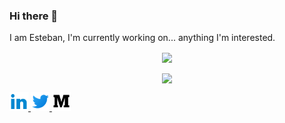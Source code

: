 ### Hi there 👋

<!--
**estebansolo/estebansolo** is a ✨ _special_ ✨ repository because its `README.md` (this file) appears on your GitHub profile.

Here are some ideas to get you started:

- 🔭 I’m currently working on ...
- 🌱 I’m currently learning ...
-->

I am Esteban, I'm currently working on... anything I'm interested.

<p align="center">  
  <a href="https://github.com/estebansolo/Python30">
    <img align="center" src="https://github-readme-stats.anuraghazra1.vercel.app/api/pin/?username=estebansolo&repo=python30&title_color=fff&icon_color=79ff97&text_color=9f9f9f&bg_color=151515" />
  </a>
</p>

<p align="center">
  <a href="https://github.com/anuraghazra/github-readme-stats">
    <img align="center" src="https://github-readme-stats.anuraghazra1.vercel.app/api?username=estebansolo&show_icons=true&title_color=fff&icon_color=79ff97&text_color=9f9f9f&bg_color=151515" />
  </a>
</p>

<a href="https://www.linkedin.com/in/estebansolorzano/" target="_blank">
  <img src="linkedin.png" width="30px">
</a>

<a href="https://twitter.com/estebansolo" target="_blank">
  <img src="twitter.png" width="30px">
</a>

<a href="https://medium.com/@estebansolo27" target="_blank">
  <img src="medium.png" width="30px">
</a>
